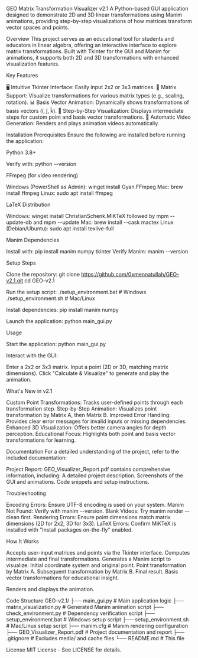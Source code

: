 GEO Matrix Transformation Visualizer v2.1
A Python-based GUI application designed to demonstrate 2D and 3D linear transformations using Manim animations, providing step-by-step visualizations of how matrices transform vector spaces and points.

Overview
This project serves as an educational tool for students and educators in linear algebra, offering an interactive interface to explore matrix transformations. Built with Tkinter for the GUI and Manim for animations, it supports both 2D and 3D transformations with enhanced visualization features.

Key Features

🖥️ Intuitive Tkinter Interface: Easily input 2x2 or 3x3 matrices.
🧮 Matrix Support: Visualize transformations for various matrix types (e.g., scaling, rotation).
📊 Basis Vector Animation: Dynamically shows transformations of basis vectors (î, ĵ, k̂).
🔄 Step-by-Step Visualization: Displays intermediate steps for custom point and basis vector transformations.
🎥 Automatic Video Generation: Renders and plays animation videos automatically.


Installation
Prerequisites
Ensure the following are installed before running the application:

Python 3.8+

Verify with: python --version


FFmpeg (for video rendering)

Windows (PowerShell as Admin): winget install Gyan.FFmpeg
Mac: brew install ffmpeg
Linux: sudo apt install ffmpeg


LaTeX Distribution

Windows: winget install ChristianSchenk.MiKTeX followed by mpm --update-db and mpm --update
Mac: brew install --cask mactex
Linux (Debian/Ubuntu): sudo apt install texlive-full


Manim Dependencies

Install with: pip install manim numpy tkinter
Verify Manim: manim --version



Setup Steps

Clone the repository:
git clone https://github.com/0xmennatullah/GEO-v2.1.git
cd GEO-v2.1


Run the setup script:
./setup_environment.bat  # Windows
./setup_environment.sh  # Mac/Linux


Install dependencies:
pip install manim numpy


Launch the application:
python main_gui.py




Usage

Start the application:
python main_gui.py


Interact with the GUI:

Enter a 2x2 or 3x3 matrix.
Input a point (2D or 3D, matching matrix dimensions).
Click "Calculate & Visualize" to generate and play the animation.




What's New in v2.1

Custom Point Transformations: Tracks user-defined points through each transformation step.
Step-by-Step Animation: Visualizes point transformation by Matrix A, then Matrix B.
Improved Error Handling: Provides clear error messages for invalid inputs or missing dependencies.
Enhanced 3D Visualization: Offers better camera angles for depth perception.
Educational Focus: Highlights both point and basis vector transformations for learning.


Documentation
For a detailed understanding of the project, refer to the included documentation:

Project Report: GEO_Visualizer_Report.pdf contains comprehensive information, including:
A detailed project description.
Screenshots of the GUI and animations.
Code snippets and setup instructions.




Troubleshooting

Encoding Errors: Ensure UTF-8 encoding is used on your system.
Manim Not Found: Verify with manim --version.
Blank Videos: Try manim render --clean first.
Rendering Errors: Ensure point dimensions match matrix dimensions (2D for 2x2, 3D for 3x3).
LaTeX Errors: Confirm MiKTeX is installed with "Install packages on-the-fly" enabled.


How It Works

Accepts user-input matrices and points via the Tkinter interface.
Computes intermediate and final transformations.
Generates a Manim script to visualize:
Initial coordinate system and original point.
Point transformation by Matrix A.
Subsequent transformation by Matrix B.
Final result.
Basis vector transformations for educational insight.


Renders and displays the animation.


Code Structure
GEO-v2.1/
├── main_gui.py              # Main application logic
├── matrix_visualization.py  # Generated Manim animation script
├── check_environment.py     # Dependency verification script
├── setup_environment.bat    # Windows setup script
├── setup_environment.sh     # Mac/Linux setup script
├── manim.cfg                # Manim rendering configuration
├── GEO_Visualizer_Report.pdf # Project documentation and report
├── .gitignore               # Excludes media/ and cache files
└── README.md                # This file


License
MIT License - See LICENSE for details.
